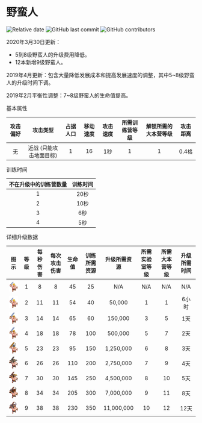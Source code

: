 # 野蛮人

![Relative date](https://img.shields.io/date/1595634404?label=last&nbsp;change) ![GitHub last commit](https://img.shields.io/github/last-commit/hushenghao/coc-guide-resource) ![GitHub contributors](https://img.shields.io/github/contributors-anon/hushenghao/coc-guide-resource)

2020年3月30日更新：
* 5到8级野蛮人的升级费用降低。
* 12本新增9级野蛮人。

2019年4月更新：包含大量降低发展成本和提高发展速度的调整，其中5~8级野蛮人的升级时间下调。

2019年2月平衡性调整：7~8级野蛮人的生命值提高。

基本属性

|攻击偏好|攻击类型|占据人口|移动速度|攻击速度|所需训练营等级|解锁所需的大本营等级|攻击距离|
|:-:    |:-:    |:-:    |:-:    |:-:    |:-:         |:-:                   |:-:    |
|无	    |近战 (只能攻击地面目标)|	1|	16|	1秒     |	1|          	    1|   0.4格|


训练时间

|不在升级中的训练营数量|训练时间|
|:-:|:-:|
|1	|20秒|
|2	|10秒|
|3	|6秒|
|4	|5秒|

详细升级数据

|图示|等级|每秒伤害|每次攻击伤害|生命值|训练所需资源|升级所需资源|所需实验室等级|所需大本营等级|升级所需时间|
|:-:|:-:|:-:      |:-:      |:-:    |:-:        |:-:        |:-:        |:-:            |:-:        |
|![Barbarian](../res/Barbarian/Lv1&2.png)|1	|8	      |8	    |45     |	25	    |N/A	    |N/A        |	N/A         |	N/A     |
|![Barbarian](../res/Barbarian/Lv1&2.png)|2	|11	      |11	    |54     |	40	    |50,000	    |1	        |1	            |6小时      |
|![Barbarian](../res/Barbarian/Lv3&4.png)|3	|14	      |14	    |65     |	60	    |150,000	|3	        |5	            |1天        |
|![Barbarian](../res/Barbarian/Lv3&4.png)|4	|18	      |18	    |78     |	100	    |500,000	|5	        |7	            |2天        |
|![Barbarian](../res/Barbarian/Lv5.png)|5	|23	      |23	    |95     |	150	    |1,250,000	|6	        |8	            |3天        |
|![Barbarian](../res/Barbarian/Lv6.png)|6	|26	      |26	    |110    |	200	    |2,750,000	|7	        |9	            |4天        |
|![Barbarian](../res/Barbarian/Lv7.png)|7	|30	      |30	    |145    |	250	    |4,500,000	|8	        |10	            |5天        |
|![Barbarian](../res/Barbarian/Lv8.png)|8	|34	      |34	    |205    |	300	    |7,000,000	|9	        |11	            |8天        |
|![Barbarian](../res/Barbarian/Lv9.png)|9	|38	      |38	    |230    |	350	    |11,000,000	|10	        |12	            |12天       |
